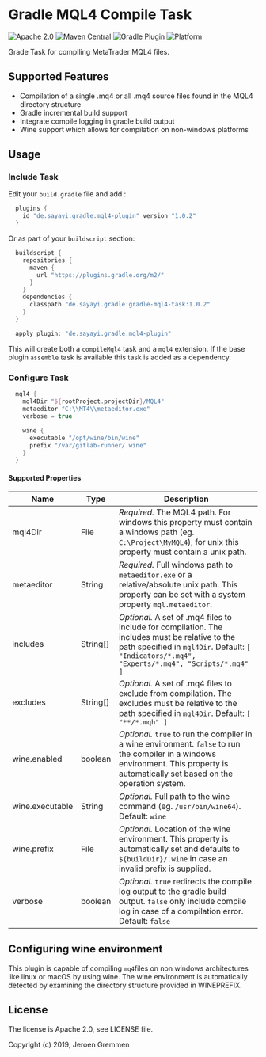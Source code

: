 # Gradle MQL4 Compile Task
[![Apache 2.0](https://img.shields.io/badge/license-Apache%202.0-red.svg)](http://www.apache.org/licenses/LICENSE-2.0)
[![Maven Central](https://img.shields.io/maven-central/v/de.sayayi.gradle/gradle-mql4-task.svg)](https://search.maven.org/search?q=g:de.sayayi.gradle%20a:gradle-mql4-task)
[![Gradle Plugin](https://img.shields.io/badge/gradle--plugin-1.0.2-brightgreen.svg)](https://plugins.gradle.org/plugin/de.sayayi.gradle.mql4-plugin)
![Platform](https://img.shields.io/badge/platform-windows%20%7C%20linux%20%7C%20macos-lightgrey.svg)

Grade Task for compiling MetaTrader MQL4 files.

## Supported Features

- Compilation of a single .mq4 or all .mq4 source files found in the MQL4 directory structure
- Gradle incremental build support
- Integrate compile logging in gradle build output
- Wine support which allows for compilation on non-windows platforms

## Usage

### Include Task

Edit your `build.gradle` file and add :

```groovy
  plugins {
    id "de.sayayi.gradle.mql4-plugin" version "1.0.2"
  }
```

Or as part of your `buildscript` section:

```groovy
  buildscript {
    repositories {
      maven {
        url "https://plugins.gradle.org/m2/"
      }
    }
    dependencies {
      classpath "de.sayayi.gradle:gradle-mql4-task:1.0.2"
    }
  }

  apply plugin: "de.sayayi.gradle.mql4-plugin"
```

This will create both a `compileMql4` task and a `mql4` extension. If the base plugin `assemble` task
is available this task is added as a dependency.

### Configure Task

```groovy
  mql4 {
    mql4Dir "${rootProject.projectDir}/MQL4"
    metaeditor "C:\\MT4\\metaeditor.exe"
    verbose = true
    
    wine {
      executable "/opt/wine/bin/wine"
      prefix "/var/gitlab-runner/.wine"
    }
  }
```

#### Supported Properties
Name | Type | Description
--- | --- | ---
mql4Dir | File | *Required.* The MQL4 path. For windows this property must contain a windows path (eg. `C:\Project\MyMQL4`), for unix this property must contain a unix path.
metaeditor | String | *Required.* Full windows path to `metaeditor.exe` or a relative/absolute unix path. This property can be set with a system property `mql.metaeditor`.
includes | String[] | *Optional.* A set of .mq4 files to include for compilation. The includes must be relative to the path specified in `mql4Dir`. Default: `[ "Indicators/*.mq4", "Experts/*.mq4", "Scripts/*.mq4" ]`
excludes | String[] | *Optional.* A set of .mq4 files to exclude from compilation. The excludes must be relative to the path specified in `mql4Dir`. Default: `[ "**/*.mqh" ]`
wine.enabled | boolean | *Optional.* `true` to run the compiler in a wine environment. `false` to run the compiler in a windows environment. This property is automatically set based on the operation system.
wine.executable | String | *Optional.* Full path to the wine command (eg. `/usr/bin/wine64`). Default: `wine`
wine.prefix | File | *Optional.* Location of the wine environment. This property is automatically set and defaults to `${buildDir}/.wine` in case an invalid prefix is supplied. 
verbose | boolean | *Optional.* `true` redirects the compile log output to the gradle build output. `false` only include compile log in case of a compilation error. Default: `false`

## Configuring wine environment
This plugin is capable of compiling `mq4`files on non windows architectures like linux or macOS by using wine. The wine environment is automatically detected by examining the directory structure provided in WINEPREFIX.


## License

The license is Apache 2.0, see LICENSE file.

Copyright (c) 2019, Jeroen Gremmen
